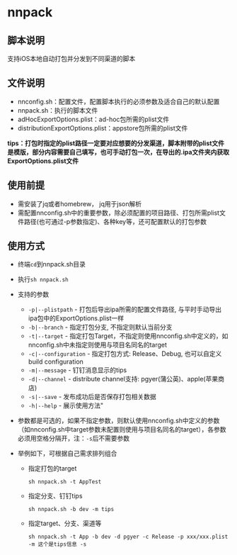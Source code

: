 # nnpack

## 脚本说明



支持iOS本地自动打包并分发到不同渠道的脚本





## 文件说明

- nnconfig.sh：配置文件，配置脚本执行的必须参数及适合自己的默认配置
- nnpack.sh：执行的脚本文件
- adHocExportOptions.plist：ad-hoc包所需的plist文件
- distributionExportOptions.plist：appstore包所需的plist文件

**tips：打包时指定的plist路径一定要对应想要的分发渠道，脚本附带的plist文件是模版，部分内容需要自己填写，也可手动打包一次，在导出的.ipa文件夹内获取ExportOptions.plist文件**





## 使用前提



- 需安装了jq或者homebrew， jq用于json解析
- 需配置nnconfig.sh中的重要参数，除必须配置的项目路径、打包所需plist文件路径(也可通过-p参数指定)、各种key等，还可配置默认的打包参数





## 使用方式



- 终端`cd`到nnpack.sh目录

- 执行`sh nnpack.sh`

- 支持的参数

  - `-p|--plistpath` - 打包后导出ipa所需的配置文件路径, 与平时手动导出ipa包中的ExportOptions.plist一样
  - `-b|--branch`  - 指定打包分支, 不指定则默认当前分支
  - `-t|--target`  - 指定打包Target，不指定则使用nnconfig.sh中定义的，如nnconfig.sh中未指定则使用与项目名同名的target
  - `-c|--configuration` - 指定打包方式: Release、Debug, 也可以自定义build configuration
  - `-m|--message` - 钉钉消息显示的tips
  - `-d|--channel` - distribute channel支持: pgyer(蒲公英)、apple(苹果商店)
  - `-s|--save` - 发布成功后是否保存打包相关数据
  - `-h|--help` - 展示使用方法"

- 参数都是可选的，如果不指定参数，则默认使用nnconfig.sh中定义的参数（如nnconfig.sh中target参数未配置则使用与项目名同名的target），各参数必须用空格分隔开，注：`-s`后不需要参数

- 举例如下，可根据自己需求排列组合

  - 指定打包的target

    ```
    sh nnpack.sh -t AppTest
    ```

  - 指定分支、钉钉tips

    ```
    sh nnpack.sh -b dev -m tips
    ```

  - 指定target、分支、渠道等

    ```
    sh nnpack.sh -t App -b dev -d pgyer -c Release -p xxx/xxx.plist -m 这个是tips信息 -s
    ```


